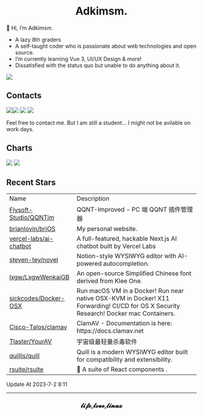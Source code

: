 <h1 align="center">Adkimsm.</h1>

👋 Hi, I’m Adkimsm.

- A lazy 8th graders
- A self-taught coder who is passionate about web technologies and open source.
- I’m currently learning Vue 3, UI/UX Design & more!
- Dissatisfied with the status quo but unable to do anything about it.

![](https://visitor-badge.glitch.me/badge?page_id=adkimsm)

## Contacts

<a href="mailto:adkinsm9277@gmail.com"><img src="https://img.shields.io/badge/Gmail-D14836?style=for-the-badge&logo=gmail&logoColor=white" /></a><a href="https://t.me/adkimsm"><img src="https://img.shields.io/badge/Telegram-2CA5E0?style=for-the-badge&logo=telegram&logoColor=white" /></a> <a href="https://wpa.qq.com/msgrd?v=3&uin=3020035335&site=qq&menu=yes"><img src="https://img.shields.io/badge/Tencent%23QQ-%2312B7F5?style=for-the-badge&logo=tencentqq&logoColor=white" /></a> <a href="https://twitter.com/adkimsm"><img src="https://img.shields.io/badge/Twitter-%231DA1F2.svg?style=for-the-badge&logo=Twitter&logoColor=white" /></a>

Feel free to contact me. But I am still a student... I might not be avilable on work days.

<div align="left">

<h2>Charts</h2>

<img src="https://github-readme-stats.vercel.app/api?username=adkimsm&show_icons=true&count_private=true&hide=prs&theme=default_repocard" />

<img src="https://github-readme-stats.vercel.app/api/top-langs/?username=adkimsm&layout=compact" />

</div>

<div>

<h2>Recent Stars</h2>

<table>
  <tr>
    <td>Name</td>
    <td>Description</td>
  </tr>
  
  <tr>
    <td><a href=https://github.com/Flysoft-Studio/QQNTim>Flysoft-Studio/QQNTim</a></td>
    <td>QQNT-Improved - PC 端 QQNT 插件管理器</td>
  </tr>
  <tr>
    <td><a href=https://github.com/brianlovin/briOS>brianlovin/briOS</a></td>
    <td>My personal website.</td>
  </tr>
  <tr>
    <td><a href=https://github.com/vercel-labs/ai-chatbot>vercel-labs/ai-chatbot</a></td>
    <td>A full-featured, hackable Next.js AI chatbot built by Vercel Labs</td>
  </tr>
  <tr>
    <td><a href=https://github.com/steven-tey/novel>steven-tey/novel</a></td>
    <td>Notion-style WYSIWYG editor with AI-powered autocompletion.</td>
  </tr>
  <tr>
    <td><a href=https://github.com/lxgw/LxgwWenkaiGB>lxgw/LxgwWenkaiGB</a></td>
    <td>An open-source Simplified Chinese font derived from Klee One.</td>
  </tr>
  <tr>
    <td><a href=https://github.com/sickcodes/Docker-OSX>sickcodes/Docker-OSX</a></td>
    <td>Run macOS VM in a Docker! Run near native OSX-KVM in Docker! X11 Forwarding! CI/CD for OS X Security Research! Docker mac Containers.</td>
  </tr>
  <tr>
    <td><a href=https://github.com/Cisco-Talos/clamav>Cisco-Talos/clamav</a></td>
    <td>ClamAV - Documentation is here: https://docs.clamav.net</td>
  </tr>
  <tr>
    <td><a href=https://github.com/Tlaster/YourAV>Tlaster/YourAV</a></td>
    <td>宇宙级最轻量杀毒软件</td>
  </tr>
  <tr>
    <td><a href=https://github.com/quilljs/quill>quilljs/quill</a></td>
    <td>Quill is a modern WYSIWYG editor built for compatibility and extensibility.</td>
  </tr>
  <tr>
    <td><a href=https://github.com/rsuite/rsuite>rsuite/rsuite</a></td>
    <td>🧱 A suite of React components .  </td>
  </tr>
</table>

</div>

Update At 2023-7-2    8:11

---

<h3 align="center">𝓵𝓲𝓯𝓮,𝓵𝓸𝓿𝓮,𝓵𝓲𝓷𝓾𝔁</h3>
